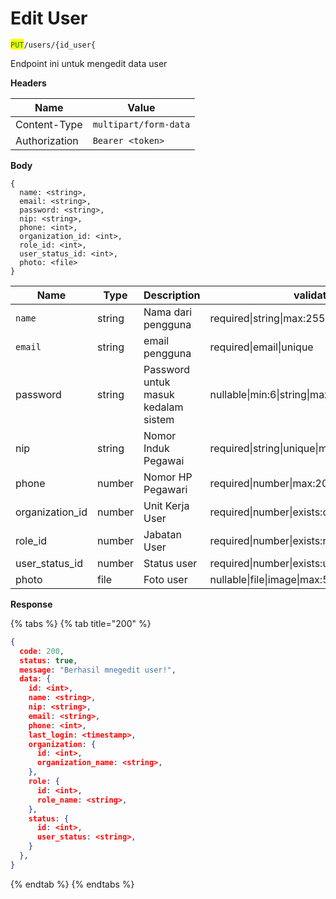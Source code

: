 # Edit User

<mark style="color:green;">`PUT`</mark>`/users/{id_user{`

Endpoint ini untuk mengedit data user

**Headers**

| Name          | Value                 |
| ------------- | --------------------- |
| Content-Type  | `multipart/form-data` |
| Authorization | `Bearer <token>`      |

**Body**

```
{
  name: <string>,
  email: <string>,
  password: <string>,
  nip: <string>,
  phone: <int>,
  organization_id: <int>,
  role_id: <int>,
  user_status_id: <int>,
  photo: <file>
}
```

| Name             | Type   | Description                         | validation                                       |
| ---------------- | ------ | ----------------------------------- | ------------------------------------------------ |
| `name`           | string | Nama dari pengguna                  | required\|string\|max:255                        |
| `email`          | string | email pengguna                      | required\|email\|unique                          |
| password         | string | Password untuk masuk kedalam sistem | nullable\|min:6\|string\|max:100                 |
| nip              | string | Nomor Induk Pegawai                 | required\|string\|unique\|max:255                |
| phone            | number | Nomor HP Pegawari                   | required\|number\|max:20                         |
| organization\_id | number | Unit Kerja User                     | required\|number\|exists:organizxation\_units.id |
| role\_id         | number | Jabatan User                        | required\|number\|exists:roles.id                |
| user\_status\_id | number | Status user                         | required\|number\|exists:user\_statuses.id       |
| photo            | file   | Foto user                           | nullable\|file\|image\|max:5120                  |

**Response**

{% tabs %}
{% tab title="200" %}
```json
{
  code: 200,
  status: true,
  message: "Berhasil mnegedit user!",
  data: {
    id: <int>,
    name: <string>,
    nip: <string>,
    email: <string>,
    phone: <int>,
    last_login: <timestamp>,
    organization: {
      id: <int>,
      organization_name: <string>,
    },
    role: {
      id: <int>,
      role_name: <string>,
    },
    status: {
      id: <int>,
      user_status: <string>,
    }
  },
}
```
{% endtab %}
{% endtabs %}
